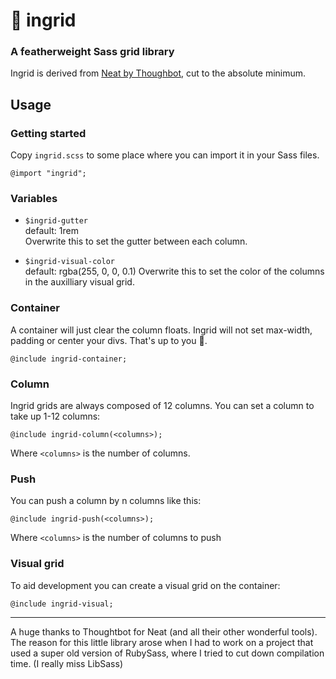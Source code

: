 # 👵 ingrid
### A featherweight Sass grid library

Ingrid is derived from [Neat by Thoughbot](https://github.com/thoughtbot/neat), cut to the absolute minimum.

## Usage

### Getting started
Copy `ingrid.scss` to some place where you can import it in your Sass files.

```
@import "ingrid";
```

### Variables

* `$ingrid-gutter`<br>
  default: 1rem<br>
  Overwrite this to set the gutter between each column.

* `$ingrid-visual-color`<br>
  default: rgba(255, 0, 0, 0.1)
  Overwrite this to set the color of the columns in the auxilliary visual grid.

### Container

A container will just clear the column floats. Ingrid will not set max-width, padding or center your divs. That's up to you 💁‍.

```
@include ingrid-container;
```

### Column
Ingrid grids are always composed of 12 columns. You can set a column to take up 1-12 columns:

```
@include ingrid-column(<columns>);
```
Where `<columns>` is the number of columns.

### Push
You can push a column by n columns like this:
```
@include ingrid-push(<columns>);
```
Where `<columns>` is the number of columns to push

### Visual grid
To aid development you can create a visual grid on the container:
```
@include ingrid-visual;
```

------------
A huge thanks to Thoughtbot for Neat (and all their other wonderful tools). The reason for this little library arose when I had to work on a project that used a super old version of RubySass, where I tried to cut down compilation time. (I really miss LibSass)